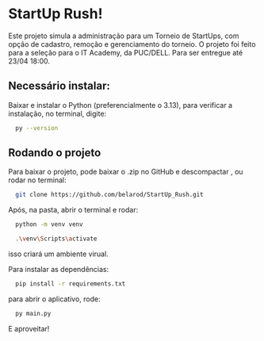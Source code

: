 
# StartUp Rush!

Este projeto simula a administração para um Torneio de StartUps, com opção de cadastro, remoção e gerenciamento do torneio.
O projeto foi feito para a seleção para o IT Academy, da PUC/DELL. Para ser entregue até 23/04 18:00.


## Necessário instalar:

Baixar e instalar o Python (preferencialmente o 3.13), para verificar a instalação, no terminal, digite: 
```bash
  py --version
```
    
## Rodando o projeto

Para baixar o projeto, pode baixar o .zip no GitHub e descompactar , ou rodar no terminal:
```bash
  git clone https://github.com/belarod/StartUp_Rush.git
```

Após, na pasta, abrir o terminal e rodar:
```bash
  python -m venv venv
```
```bash
  .\venv\Scripts\activate
```
isso criará um ambiente virual.

Para instalar as dependências:
```bash
  pip install -r requirements.txt
```
para abrir o aplicativo, rode:
```bash
  py main.py
```

E aproveitar!
